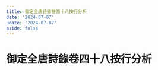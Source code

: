 ```yaml
---
title: 御定全唐詩錄卷四十八按行分析
date: '2024-07-07'
udate: '2024-07-07'
aside: false
---
```

# 御定全唐詩錄卷四十八按行分析

<LinePage :list="lines" :chapternum="48" />

<script setup>
const chapter = '卷四十八';
import lines from '/data/qtsl/卷四十八/lines.json'
</script>
